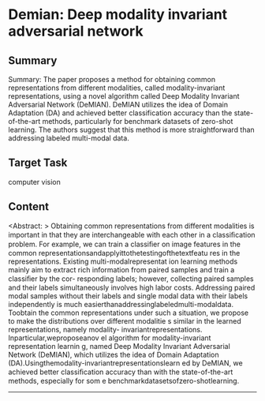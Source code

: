 # Demian: Deep modality invariant adversarial network

## Summary

Summary: The paper proposes a method for obtaining common representations from different modalities, called modality-invariant representations, using a novel algorithm called Deep Modality Invariant Adversarial Network (DeMIAN). DeMIAN utilizes the idea of Domain Adaptation (DA) and achieved better classification accuracy than the state-of-the-art methods, particularly for benchmark datasets of zero-shot learning. The authors suggest that this method is more straightforward than addressing labeled multi-modal data.


## Target Task

computer vision

## Content

<Abstract: >
Obtaining common representations from different
modalities is important in that they are interchangeable
with each other in a classiﬁcation problem. For example,
we can train a classiﬁer on image features in the common
representationsandapplyittothetestingofthetextfeatu res
in the representations. Existing multi-modalrepresentat ion
learning methods mainly aim to extract rich information
from paired samples and train a classiﬁer by the cor-
responding labels; however, collecting paired samples
and their labels simultaneously involves high labor costs.
Addressing paired modal samples without their labels and
single modal data with their labels independently is much
easierthanaddressinglabeledmulti-modaldata. Toobtain
the common representations under such a situation, we
propose to make the distributions over different modalitie s
similar in the learned representations, namely modality-
invariantrepresentations. Inparticular,weproposeanov el
algorithm for modality-invariant representation learnin g,
named Deep Modality Invariant Adversarial Network
(DeMIAN), which utilizes the idea of Domain Adaptation
(DA).Usingthemodality-invariantrepresentationslearn ed
by DeMIAN, we achieved better classiﬁcation accuracy
than with the state-of-the-art methods, especially for som e
benchmarkdatasetsofzero-shotlearning.



---

